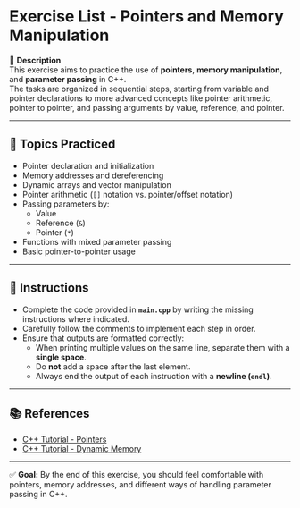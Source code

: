 # Exercise List - Pointers and Memory Manipulation

📌 **Description**  
This exercise aims to practice the use of **pointers**, **memory manipulation**, and **parameter passing** in C++.  
The tasks are organized in sequential steps, starting from variable and pointer declarations to more advanced concepts like pointer arithmetic, pointer to pointer, and passing arguments by value, reference, and pointer.  

---

## 🎯 Topics Practiced
- Pointer declaration and initialization  
- Memory addresses and dereferencing  
- Dynamic arrays and vector manipulation  
- Pointer arithmetic (`[]` notation vs. pointer/offset notation)  
- Passing parameters by:
  - Value  
  - Reference (`&`)  
  - Pointer (`*`)  
- Functions with mixed parameter passing  
- Basic pointer-to-pointer usage  

---

## 📝 Instructions
- Complete the code provided in **`main.cpp`** by writing the missing instructions where indicated.  
- Carefully follow the comments to implement each step in order.  
- Ensure that outputs are formatted correctly:
  - When printing multiple values on the same line, separate them with a **single space**.  
  - Do **not** add a space after the last element.  
  - Always end the output of each instruction with a **newline (`endl`)**.  

---

## 📚 References
- [C++ Tutorial - Pointers](https://www.cplusplus.com/doc/tutorial/pointers/)  
- [C++ Tutorial - Dynamic Memory](https://www.cplusplus.com/doc/tutorial/dynamic/)  

---

✅ **Goal:** By the end of this exercise, you should feel comfortable with pointers, memory addresses, and different ways of handling parameter passing in C++.  
